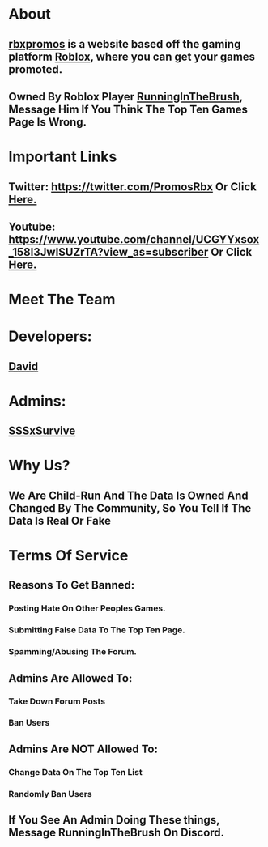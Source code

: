 # About

## [rbxpromos](rbxpromos.club) is a website based off the gaming platform [Roblox](www.roblox.com), where you can get your games promoted.

## Owned By Roblox Player [RunningInTheBrush](https://www.roblox.com/users/142023054/profile), Message Him If You Think The Top Ten Games Page Is Wrong.

# Important Links

## Twitter: https://twitter.com/PromosRbx Or Click [Here.](https://twitter.com/PromosRbx)

## Youtube: https://www.youtube.com/channel/UCGYYxsox_158l3JwISUZrTA?view_as=subscriber Or Click [Here.](https://www.youtube.com/channel/UCGYYxsox_158l3JwISUZrTA?view_as=subscriber)

# Meet The Team

# Developers:

## [David](https://twitter.com/davidodoswell)

# Admins:

## [SSSxSurvive](https://www.roblox.com/users/140170150/profile)

# Why Us?

## We Are Child-Run And The Data Is Owned And Changed By The Community, So You Tell If The Data Is Real Or Fake

# Terms Of Service

## Reasons To Get Banned:

### Posting Hate On Other Peoples Games.

### Submitting False Data To The Top Ten Page.

### Spamming/Abusing The Forum.

## Admins Are Allowed To:

### Take Down Forum Posts

### Ban Users

## Admins Are NOT Allowed To:

### Change Data On The Top Ten List

### Randomly Ban Users

## If You See An Admin Doing These things, Message RunningInTheBrush On Discord.
